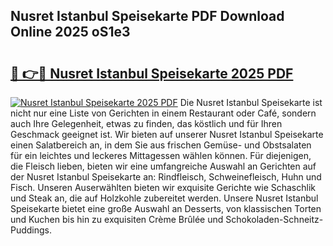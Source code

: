 ## Nusret Istanbul Speisekarte PDF Download Online 2025 oS1e3

# <h2><a href="http://gc77fx.nevu.top/?p=Nusret+Istanbul+Speisekarte">🔗 👉🔴 Nusret Istanbul Speisekarte 2025 PDF</a></h2>

[![Nusret Istanbul Speisekarte 2025 PDF](https://i.imgur.com/dBaPXMq.png)](http://gc77fx.nevu.top/?p=Nusret+Istanbul+Speisekarte)
Die Nusret Istanbul Speisekarte ist nicht nur eine Liste von Gerichten in einem Restaurant oder Café, sondern auch Ihre Gelegenheit, etwas zu finden, das köstlich und für Ihren Geschmack geeignet ist. Wir bieten auf unserer Nusret Istanbul Speisekarte einen Salatbereich an, in dem Sie aus frischen Gemüse- und Obstsalaten für ein leichtes und leckeres Mittagessen wählen können. Für diejenigen, die Fleisch lieben, bieten wir eine umfangreiche Auswahl an Gerichten auf der Nusret Istanbul Speisekarte an: Rindfleisch, Schweinefleisch, Huhn und Fisch. Unseren Auserwählten bieten wir exquisite Gerichte wie Schaschlik und Steak an, die auf Holzkohle zubereitet werden. Unsere Nusret Istanbul Speisekarte bietet eine große Auswahl an Desserts, von klassischen Torten und Kuchen bis hin zu exquisiten Crème Brûlée und Schokoladen-Schneitz-Puddings.
